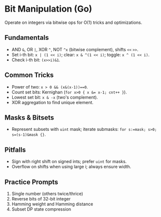 # Bit Manipulation (Go)

 Operate on integers via bitwise ops for O(1) tricks and optimizations.

 ## Fundamentals
 - AND `&`, OR `|`, XOR `^`, NOT `^x` (bitwise complement), shifts `<<` `>>`.
 - Set i-th bit: `x | (1 << i)`; clear: `x & ^(1 << i)`; toggle: `x ^ (1 << i)`.
 - Check i-th bit: `(x>>i)&1`.

 ## Common Tricks
 - Power of two: `x > 0 && (x&(x-1))==0`.
 - Count set bits: Kernighan (`for x>0 { x &= x-1; cnt++ }`).
 - Lowest set bit: `x & -x` (two's complement).
 - XOR aggregation to find unique element.

 ## Masks & Bitsets
 - Represent subsets with `uint` mask; iterate submasks: `for s:=mask; s>0; s=(s-1)&mask {}`.

 ## Pitfalls
 - Sign with right shift on signed ints; prefer `uint` for masks.
 - Overflow on shifts when using large i; always ensure width.

 ## Practice Prompts
 1) Single number (others twice/thrice)
 2) Reverse bits of 32-bit integer
 3) Hamming weight and Hamming distance
 4) Subset DP state compression
